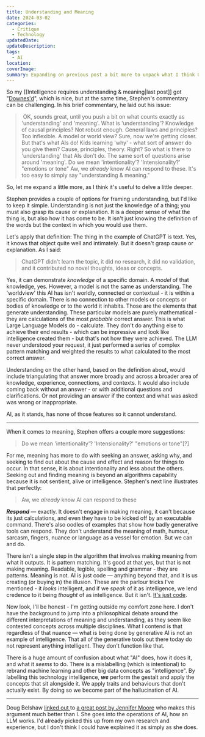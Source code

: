 ```yaml
---
title: Understanding and Meaning
date: 2024-03-02
categories:
  - Critique
  - Technology
updatedDate: 
updateDescription: 
tags:
  - AI
location: 
coverImage: 
summary: Expanding on previous post a bit more to unpack what I think Understanding and Meaning have to do with our conversations around AI.
---
```



So my [[Intelligence requires understanding & meaning|last post]] got "[Downes'd](https://www.downes.ca/cgi-bin/page.cgi?post=76311)", which is nice, but at the same time, Stephen's commentary can be challenging. In his brief commentary, he laid out his issue:

>  OK, sounds great, until you push a bit on what counts exactly as 'understanding' and 'meaning'. What is 'understanding'? Knowledge of causal principles? Not robust enough. General laws and principles? Too inflexible. A model or world view? Sure, now we're getting closer. But that's what AIs do! Kids learning 'why' - what sort of answer do you give them? Cause, principles, theory. Right? So what is there to 'understanding' that AIs don't do. The same sort of questions arise around 'meaning'. Do we mean 'intentionality'? 'Intensionality?' "emotions or tone" Aw, we _already_ know AI can respond to these. It's too easy to simply say "understanding & meaning."

So, let me expand a little more, as I think it's useful to delve a little deeper. 

Stephen provides a couple of options for framing understanding, but I'd like to keep it simple. Understanding is not just the knowledge of a thing; you must also grasp its cause or explanation. It is a deeper sense of what the thing is, but also how it has come to be. It isn't just knowing the definition of the words but the context in which you would use them.

Let's apply that definition: The thing in the example of ChatGPT is text. Yes, it knows that object quite well and intimately. But it doesn't grasp cause or explanation. As I said: 

> ChatGPT didn't learn the topic, it did no research, it did no validation, and it contributed no novel thoughts, ideas or concepts.

Yes, it can demonstrate *knowledge* of a specific domain. A *model* of that knowledge, yes. However, a model is not the same as understanding. The 'worldview' this AI has isn't worldly, connected or contextual - it is within a specific domain. There is no connection to other models or concepts or bodies of knowledge or to the world it inhabits. Those are the elements that generate understanding. These particular models are purely mathematical - they are calculations of the most *probable* correct answer. This is what Large Language Models do - calculate. They don't do anything else to achieve their end results - which can be impressive and look like intelligence created them - but that's not how they were achieved. The LLM never understood your request, it just performed a series of complex pattern matching and weighted the results to what calculated to the most correct answer. 

Understanding on the other hand, based on the definition about, would include triangulating that answer more broadly and across a broader area of knowledge, experience, connections, and contexts. It would also include coming back without an answer - or with additional questions and clarifications. Or not providing an answer if the context and what was asked was wrong or inappropriate. 

AI, as it stands, has none of those features so it cannot understand. 

--- 

When it comes to meaning, Stephen offers a couple more suggestions: 

> Do we mean 'intentionality'? 'Intensionality?' "emotions or tone"[?]

For me, meaning has more to do with seeking an answer, asking why, and seeking to find out about the cause and effect and reason for things to occur. In that sense, it is about intentionality and less about the others. Seeking out and finding meaning is beyond an algorithms capability because it is not sentient, alive or intelligence. Stephen's next line illustrates that perfectly:

> Aw, we _already_ know AI can respond to these

***Respond*** — exactly. It doesn't engage in making meaning, it can't because its just calculations, and even they have to be kicked off by an executable command.  There's also oodles of examples that show how badly generative tools can respond. They don't understand the meaning of math, humour, sarcasm, fingers, nuance or language as a vessel for emotion. But we can and do. 

There isn't a single step in the algorithm that involves making meaning from what it outputs. It is pattern matching. It's good at that yes, but that is not making meaning. Readable, legible, spelling and grammar - they are patterns. Meaning is not. AI is just code — anything beyond that, and it is us creating (or buying in) the illusion. These are the parlour tricks I've mentioned - it *looks* intelligent, and if we *speak* of it as intelligence, we lend credence to it being *thought* of as intelligence. But it isn't. [It's just code](https://nymag.com/intelligencer/article/ai-artificial-intelligence-chatbots-emily-m-bender.html). 

Now look, I'll be honest - I'm getting outside my comfort zone here. I don't have the background to jump into a philosophical debate around the different interpretations of meaning and understanding, as they seem like contested concepts across multiple disciplines. What I contend is that regardless of that nuance — what is being done by generative AI is not an example of intelligence. That all of the generative tools out there today do not represent anything intelligent. They don't function like that. 

There is a huge amount of confusion about what "AI" does, how it does it, and what it *seems* to do. There is a mislabelling (which is intentional) to rebrand machine learning and other big data concepts as "intelligence". By labelling this technology intelligence, ***we*** perform the gestalt and apply the concepts that sit alongside it. We apply traits and behaviours that don't actually exist. By doing so we become part of the hallucination of AI. 

---

Doug Belshaw [linked out ](https://thoughtshrapnel.com/2024/03/02/language-is-probably.html)to [a great post by Jennifer Moore](https://jenniferplusplus.com/losing-the-imitation-game/) who makes this argument much better than I. She goes into the operations of AI, how an LLM works. I'd already picked this up from my own research and experience, but I don't think I could have explained it as simply as she does. 